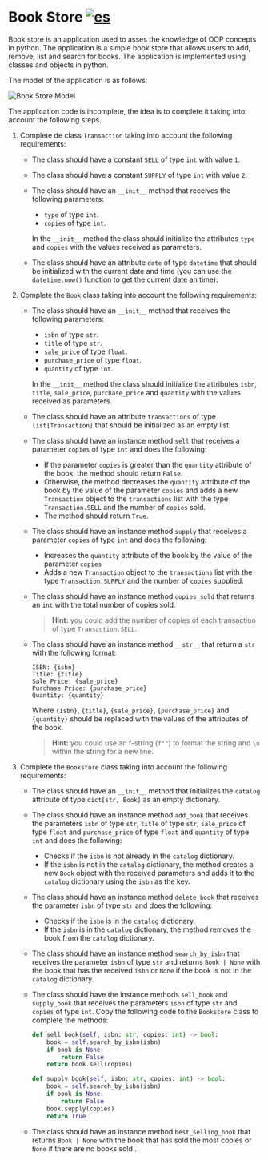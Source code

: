 # Book Store [![es](https://img.shields.io/badge/lang-es-green)](README.es.md "Versión en español")

Book store is an application used to asses the knowledge of OOP concepts in python. The application is a simple book store that allows users to add, remove, list and search for books. The application is implemented using classes and objects in python.

The model of the application is as follows:

![Book Store Model](assets/book-store-model.png)

The application code is incomplete, the idea is to complete it taking into account the following steps.

1. Complete de class `Transaction` taking into account the following requirements:
    - The class should have a constant `SELL` of type `int` with value `1`.
    - The class should have a constant `SUPPLY` of type `int` with value `2`.
    - The class should have an `__init__` method that receives the following parameters:
        - `type` of type `int`.
        - `copies` of type `int`.

        In the `__init__` method the class should initialize the attributes `type` and `copies` with the values received as parameters.
    - The class should have an attribute `date` of type `datetime` that should be initialized with the current date and time (you can use the `datetime.now()` function to get the current date an time).

2. Complete the `Book` class taking into account the following requirements:
    - The class should have an `__init__` method that receives the following parameters:
        - `isbn` of type `str`.
        - `title` of type `str`.
        - `sale_price` of type `float`.
        - `purchase_price` of type `float`.
        - `quantity` of type `int`.

        In the `__init__` method the class should initialize the attributes `isbn`, `title`, `sale_price`, `purchase_price` and `quantity` with the values received as parameters.
    - The class should have an attribute `transactions` of type `list[Transaction]` that should be initialized as an empty list.
    - The class should have an instance method `sell` that receives a parameter `copies` of type `int` and does the following:
        - If the parameter `copies` is greater than the `quantity` attribute of the book, the method should return `False`.
        - Otherwise, the method decreases the `quantity` attribute of the book by the value of the parameter `copies` and adds a new `Transaction` object to the `transactions` list with the type `Transaction.SELL` and the number of `copies` sold.
        - The method should return `True`.
    - The class should have an instance method `supply` that receives a parameter `copies` of type `int` and does the following:
        - Increases the `quantity` attribute of the book by the value of the parameter `copies`
        - Adds a new `Transaction` object to the `transactions` list with the type `Transaction.SUPPLY` and the number of `copies` supplied.
    - The class should have an instance method `copies_sold` that returns an `int` with the total number of copies sold. 
        > **Hint:** you could add the number of copies of each transaction of type `Transaction.SELL`.
    - The class should have an instance method `__str__` that return a `str` with the following format:
        ```
        ISBN: {isbn}
        Title: {title}
        Sale Price: {sale_price}
        Purchase Price: {purchase_price}
        Quantity: {quantity}
        ```

        Where `{isbn}`, `{title}`, `{sale_price}`, `{purchase_price}` and `{quantity}` should be replaced with the values of the attributes of the book.

        > **Hint:** you could use an f-string (`f""`) to format the string and `\n` within the string for a new line.

3. Complete the `Bookstore` class taking into account the following requirements:
    - The class should have an `__init__` method that initializes the `catalog` attribute of type `dict[str, Book]` as an empty dictionary.

    - The class should have an instance method `add_book` that receives the parameters `isbn` of type `str`, `title` of type `str`, `sale_price` of type `float` and `purchase_price` of type `float` and `quantity` of type `int` and does the following:
        - Checks if the `isbn` is not already in the `catalog` dictionary.
        - If the `isbn` is not in the `catalog` dictionary, the method creates a new `Book` object with the received parameters and adds it to the `catalog` dictionary using the `isbn` as the key.

    - The class should have an instance method `delete_book` that receives the parameter `isbn` of type `str` and does the following:
        - Checks if the `isbn` is in the `catalog` dictionary.
        - If the `isbn` is in the `catalog` dictionary, the method removes the book from the `catalog` dictionary.
    - The class should have an instance method `search_by_isbn` that receives the parameter `isbn` of type `str` and returns `Book | None` with the book that has the received `isbn` or `None` if the book is not in the `catalog` dictionary.
    
    - The class should have the instance methods `sell_book` and `supply_book` that receives the parameters `isbn` of type `str` and `copies` of type `int`. Copy the following code to the `Bookstore` class to complete the methods:
        ```python
        def sell_book(self, isbn: str, copies: int) -> bool:
            book = self.search_by_isbn(isbn)
            if book is None:
                return False
            return book.sell(copies)

        def supply_book(self, isbn: str, copies: int) -> bool:
            book = self.search_by_isbn(isbn)
            if book is None:
                return False
            book.supply(copies)
            return True
        ```
    - The class should have an instance method `best_selling_book` that returns `Book | None` with the book that has sold the most copies or `None` if there are no books sold .
        
        
    